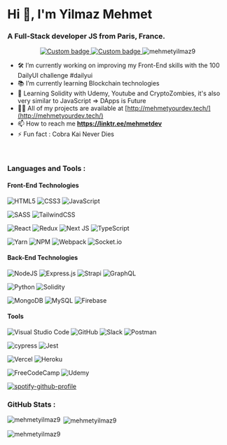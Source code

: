 <h1 align="left">Hi 👋, I'm Yilmaz Mehmet</h1>
<h3 align="left">A Full-Stack developer JS from Paris, France.</h3>

<p align="center"> 
 
  <a href="https://www.linkedin.com/in/mehmet-yilmaz-50597715b/" target="blank">
   <img alt="Custom badge" src="https://img.shields.io/badge/linkedin-%230077B5.svg?style=for-the-badge&logo=linkedin&logoColor=white">
  </a>

  
  <a href="mailto:mehmet.web.y@gmail.com" alt="Email Link">
    <img alt="Custom badge" src="https://img.shields.io/static/v1?message=Contact Me&label=&logo=gmail&logoColor=FFFFFF&style=for-the-badge&color=f53b57">
  </a>
  <img src="https://komarev.com/ghpvc/?username=mehmetyilmaz9&label=Profile%20views&color=0e75b6&style=flat" alt="mehmetyilmaz9" /> 

</p>

- 🛠   I’m currently working on improving my Front-End skills with the 100 DailyUI challenge #dailyui
- 📚   I’m currently learning Blockchain technologies
- 🥷   Learning Solidity with Udemy, Youtube and CryptoZombies, it's also very similar to JavaScript => DApps is Future
- 👨‍💻   All of my projects are available at [http://mehmetyourdev.tech/](http://mehmetyourdev.tech/)
- 📫   How to reach me **https://linktr.ee/mehmetdev**
- ⚡   Fun fact : Cobra Kai Never Dies




<br />

<h3 align="left">Languages and Tools :</h3>

<h4>Front-End Technologies</h4>

![HTML5](https://img.shields.io/badge/html5-%23E34F26.svg?style=for-the-badge&logo=html5&logoColor=white)
![CSS3](https://img.shields.io/badge/css3-%231572B6.svg?style=for-the-badge&logo=css3&logoColor=white)
![JavaScript](https://img.shields.io/badge/javascript-%23323330.svg?style=for-the-badge&logo=javascript&logoColor=%23F7DF1E)

![SASS](https://img.shields.io/badge/SASS-hotpink.svg?style=for-the-badge&logo=SASS&logoColor=white)
![TailwindCSS](https://img.shields.io/badge/tailwindcss-%2338B2AC.svg?style=for-the-badge&logo=tailwind-css&logoColor=white)

![React](https://img.shields.io/badge/react-%2320232a.svg?style=for-the-badge&logo=react&logoColor=%2361DAFB)
![Redux](https://img.shields.io/badge/redux-%23593d88.svg?style=for-the-badge&logo=redux&logoColor=white)
![Next JS](https://img.shields.io/badge/Next-black?style=for-the-badge&logo=next.js&logoColor=white)
![TypeScript](https://img.shields.io/badge/typescript-%23007ACC.svg?style=for-the-badge&logo=typescript&logoColor=white)

![Yarn](https://img.shields.io/badge/yarn-%232C8EBB.svg?style=for-the-badge&logo=yarn&logoColor=white)
![NPM](https://img.shields.io/badge/NPM-%23000000.svg?style=for-the-badge&logo=npm&logoColor=white)
![Webpack](https://img.shields.io/badge/webpack-%238DD6F9.svg?style=for-the-badge&logo=webpack&logoColor=black)
![Socket.io](https://img.shields.io/badge/Socket.io-black?style=for-the-badge&logo=socket.io&badgeColor=010101)

  
<h4>Back-End Technologies</h4>

![NodeJS](https://img.shields.io/badge/node.js-6DA55F?style=for-the-badge&logo=node.js&logoColor=white)
![Express.js](https://img.shields.io/badge/express.js-%23404d59.svg?style=for-the-badge&logo=express&logoColor=%2361DAFB)
![Strapi](https://img.shields.io/badge/strapi-%232E7EEA.svg?style=for-the-badge&logo=strapi&logoColor=white)
![GraphQL](https://img.shields.io/badge/-GraphQL-E10098?style=for-the-badge&logo=graphql&logoColor=white)

![Python](https://img.shields.io/badge/python-3670A0?style=for-the-badge&logo=python&logoColor=ffdd54)
![Solidity](https://img.shields.io/badge/Solidity-%23363636.svg?style=for-the-badge&logo=solidity&logoColor=white)

![MongoDB](https://img.shields.io/badge/MongoDB-%234ea94b.svg?style=for-the-badge&logo=mongodb&logoColor=white)
![MySQL](https://img.shields.io/badge/mysql-%2300f.svg?style=for-the-badge&logo=mysql&logoColor=white)
![Firebase](https://img.shields.io/badge/firebase-%23039BE5.svg?style=for-the-badge&logo=firebase)

<h4>Tools</h4>  

![Visual Studio Code](https://img.shields.io/badge/Visual%20Studio%20Code-0078d7.svg?style=for-the-badge&logo=visual-studio-code&logoColor=white)
![GitHub](https://img.shields.io/badge/github-%23121011.svg?style=for-the-badge&logo=github&logoColor=white)
![Slack](https://img.shields.io/badge/Slack-4A154B?style=for-the-badge&logo=slack&logoColor=white)
![Postman](https://img.shields.io/badge/Postman-FF6C37?style=for-the-badge&logo=postman&logoColor=white)

![cypress](https://img.shields.io/badge/-cypress-%23E5E5E5?style=for-the-badge&logo=cypress&logoColor=058a5e)
![Jest](https://img.shields.io/badge/-jest-%23C21325?style=for-the-badge&logo=jest&logoColor=white)

![Vercel](https://img.shields.io/badge/vercel-%23000000.svg?style=for-the-badge&logo=vercel&logoColor=white)
![Heroku](https://img.shields.io/badge/heroku-%23430098.svg?style=for-the-badge&logo=heroku&logoColor=white)

![FreeCodeCamp](https://img.shields.io/badge/Freecodecamp-%23123.svg?&style=for-the-badge&logo=freecodecamp&logoColor=green)
![Udemy](https://img.shields.io/badge/Udemy-A435F0?style=for-the-badge&logo=Udemy&logoColor=white)

<!--START_SECTION:activity-->
<!--END_SECTION:activity-->

[![spotify-github-profile](https://spotify-github-profile.vercel.app/api/view?uid=elyasmehmet&cover_image=true&theme=novatorem&bar_color=53b14f&bar_color_cover=false)](https://github.com/kittinan/spotify-github-profile)

<h3 align="left">GitHub Stats : </h3>

<p><img align="left" src="https://github-readme-stats.vercel.app/api/top-langs?username=mehmetyilmaz9&show_icons=true&locale=en&layout=compact" alt="mehmetyilmaz9" /></p>

<p>&nbsp;<img align="center" src="https://github-readme-stats.vercel.app/api?username=mehmetyilmaz9&show_icons=true&locale=en" alt="mehmetyilmaz9" /></p>

<p><img align="center" src="https://github-readme-streak-stats.herokuapp.com/?user=mehmetyilmaz9&" alt="mehmetyilmaz9" /></p>
